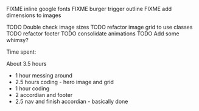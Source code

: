 FIXME inline google fonts
FIXME burger trigger outline
FIXME add dimensions to images

TODO Double check image sizes
TODO refactor image grid to use classes
TODO refactor footer
TODO consolidate animations
TODO Add some whimsy?

Time spent:

About 3.5 hours

- 1 hour messing around
- 2.5 hours coding - hero image and grid
- 1 hour coding
- 2 accordian and footer
- 2.5 nav and finish accordian - basically done
